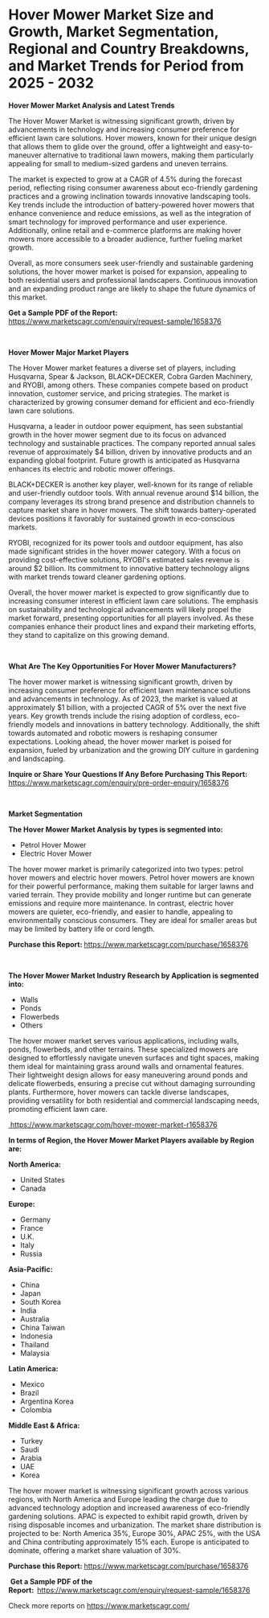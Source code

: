<p><h1>Hover Mower Market Size and Growth, Market Segmentation, Regional and Country Breakdowns, and Market Trends for Period from 2025 -  2032</h1></p><p><strong>Hover Mower Market Analysis and Latest Trends</strong></p>
<p><p>The Hover Mower Market is witnessing significant growth, driven by advancements in technology and increasing consumer preference for efficient lawn care solutions. Hover mowers, known for their unique design that allows them to glide over the ground, offer a lightweight and easy-to-maneuver alternative to traditional lawn mowers, making them particularly appealing for small to medium-sized gardens and uneven terrains.</p><p>The market is expected to grow at a CAGR of 4.5% during the forecast period, reflecting rising consumer awareness about eco-friendly gardening practices and a growing inclination towards innovative landscaping tools. Key trends include the introduction of battery-powered hover mowers that enhance convenience and reduce emissions, as well as the integration of smart technology for improved performance and user experience. Additionally, online retail and e-commerce platforms are making hover mowers more accessible to a broader audience, further fueling market growth. </p><p>Overall, as more consumers seek user-friendly and sustainable gardening solutions, the hover mower market is poised for expansion, appealing to both residential users and professional landscapers. Continuous innovation and an expanding product range are likely to shape the future dynamics of this market.</p></p>
<p><strong>Get a Sample PDF of the Report:&nbsp;</strong> <a href="https://www.marketscagr.com/enquiry/request-sample/1658376?utm_campaign=1869&utm_medium=2&utm_source=Github&utm_content=ia&utm_term=17022025&utm_id=hover-mower">https://www.marketscagr.com/enquiry/request-sample/1658376</a></p>
<p>&nbsp;</p>
<p><strong>Hover Mower Major Market Players</strong></p>
<p><p>The Hover Mower market features a diverse set of players, including Husqvarna, Spear & Jackson, BLACK+DECKER, Cobra Garden Machinery, and RYOBI, among others. These companies compete based on product innovation, customer service, and pricing strategies. The market is characterized by growing consumer demand for efficient and eco-friendly lawn care solutions.</p><p>Husqvarna, a leader in outdoor power equipment, has seen substantial growth in the hover mower segment due to its focus on advanced technology and sustainable practices. The company reported annual sales revenue of approximately $4 billion, driven by innovative products and an expanding global footprint. Future growth is anticipated as Husqvarna enhances its electric and robotic mower offerings.</p><p>BLACK+DECKER is another key player, well-known for its range of reliable and user-friendly outdoor tools. With annual revenue around $14 billion, the company leverages its strong brand presence and distribution channels to capture market share in hover mowers. The shift towards battery-operated devices positions it favorably for sustained growth in eco-conscious markets.</p><p>RYOBI, recognized for its power tools and outdoor equipment, has also made significant strides in the hover mower category. With a focus on providing cost-effective solutions, RYOBI's estimated sales revenue is around $2 billion. Its commitment to innovative battery technology aligns with market trends toward cleaner gardening options.</p><p>Overall, the hover mower market is expected to grow significantly due to increasing consumer interest in efficient lawn care solutions. The emphasis on sustainability and technological advancements will likely propel the market forward, presenting opportunities for all players involved. As these companies enhance their product lines and expand their marketing efforts, they stand to capitalize on this growing demand.</p></p>
<p>&nbsp;</p>
<p><strong>What Are The Key Opportunities For Hover Mower Manufacturers?</strong></p>
<p><p>The hover mower market is witnessing significant growth, driven by increasing consumer preference for efficient lawn maintenance solutions and advancements in technology. As of 2023, the market is valued at approximately $1 billion, with a projected CAGR of 5% over the next five years. Key growth trends include the rising adoption of cordless, eco-friendly models and innovations in battery technology. Additionally, the shift towards automated and robotic mowers is reshaping consumer expectations. Looking ahead, the hover mower market is poised for expansion, fueled by urbanization and the growing DIY culture in gardening and landscaping.</p></p>
<p><strong>Inquire or Share Your Questions If Any Before Purchasing This Report:</strong> <a href="https://www.marketscagr.com/enquiry/pre-order-enquiry/1658376?utm_campaign=1869&utm_medium=2&utm_source=Github&utm_content=ia&utm_term=17022025&utm_id=hover-mower">https://www.marketscagr.com/enquiry/pre-order-enquiry/1658376</a></p>
<p>&nbsp;</p>
<p><strong>Market Segmentation</strong></p>
<p><strong>The Hover Mower Market Analysis by types is segmented into:</strong></p>
<p><ul><li>Petrol Hover Mower</li><li>Electric Hover Mower</li></ul></p>
<p><p>The hover mower market is primarily categorized into two types: petrol hover mowers and electric hover mowers. Petrol hover mowers are known for their powerful performance, making them suitable for larger lawns and varied terrain. They provide mobility and longer runtime but can generate emissions and require more maintenance. In contrast, electric hover mowers are quieter, eco-friendly, and easier to handle, appealing to environmentally conscious consumers. They are ideal for smaller areas but may be limited by battery life or cord length.</p></p>
<p><strong>Purchase this Report:&nbsp;</strong><a href="https://www.marketscagr.com/purchase/1658376?utm_campaign=1869&utm_medium=2&utm_source=Github&utm_content=ia&utm_term=17022025&utm_id=hover-mower">https://www.marketscagr.com/purchase/1658376</a></p>
<p>&nbsp;</p>
<p><strong>The Hover Mower Market Industry Research by Application is segmented into:</strong></p>
<p><ul><li>Walls</li><li>Ponds</li><li>Flowerbeds</li><li>Others</li></ul></p>
<p><p>The hover mower market serves various applications, including walls, ponds, flowerbeds, and other terrains. These specialized mowers are designed to effortlessly navigate uneven surfaces and tight spaces, making them ideal for maintaining grass around walls and ornamental features. Their lightweight design allows for easy maneuvering around ponds and delicate flowerbeds, ensuring a precise cut without damaging surrounding plants. Furthermore, hover mowers can tackle diverse landscapes, providing versatility for both residential and commercial landscaping needs, promoting efficient lawn care.</p></p>
<p><a href="https://www.marketscagr.com/hover-mower-market-r1658376?utm_campaign=1869&utm_medium=2&utm_source=Github&utm_content=ia&utm_term=17022025&utm_id=hover-mower">&nbsp;https://www.marketscagr.com/hover-mower-market-r1658376</a></p>
<p><strong>In terms of Region, the Hover Mower Market Players available by Region are:</strong></p>
<p>
    <p> <strong> North America: </strong>
        <ul>
            <li>United States</li>
            <li>Canada</li>
        </ul>
        </p> 
    <p> <strong> Europe: </strong>
        <ul>
            <li>Germany</li>
            <li>France</li>
            <li>U.K.</li>
            <li>Italy</li>
            <li>Russia</li>
        </ul>
        </p> 
    <p> <strong> Asia-Pacific: </strong>
        <ul>
            <li>China</li>
            <li>Japan</li>
            <li>South Korea</li>
            <li>India</li>
            <li>Australia</li>
            <li>China Taiwan</li>
            <li>Indonesia</li>
            <li>Thailand</li>
            <li>Malaysia</li>
        </ul>
        </p> 
    <p> <strong> Latin America: </strong>
        <ul>
            <li>Mexico</li>
            <li>Brazil</li>
            <li>Argentina Korea</li>
            <li>Colombia</li>
        </ul>
        </p> 
    <p> <strong> Middle East & Africa: </strong>
        <ul>
            <li>Turkey</li>
            <li>Saudi</li>
            <li>Arabia</li>
            <li>UAE</li>
            <li>Korea</li>
        </ul>
    </p>
    </p>
<p><p>The hover mower market is witnessing significant growth across various regions, with North America and Europe leading the charge due to advanced technology adoption and increased awareness of eco-friendly gardening solutions. APAC is expected to exhibit rapid growth, driven by rising disposable incomes and urbanization. The market share distribution is projected to be: North America 35%, Europe 30%, APAC 25%, with the USA and China contributing approximately 15% each. Europe is anticipated to dominate, offering a market share valuation of 30%.</p></p>
<p><strong>Purchase this Report: </strong><a href="https://www.marketscagr.com/purchase/1658376?utm_campaign=1869&utm_medium=2&utm_source=Github&utm_content=ia&utm_term=17022025&utm_id=hover-mower">https://www.marketscagr.com/purchase/1658376</a></p>
<p>&nbsp;<strong>Get a Sample PDF of the Report:&nbsp;&nbsp;</strong><a href="https://www.marketscagr.com/enquiry/request-sample/1658376?utm_campaign=1869&utm_medium=2&utm_source=Github&utm_content=ia&utm_term=17022025&utm_id=hover-mower">https://www.marketscagr.com/enquiry/request-sample/1658376</a></p>
<p><strong></strong></p>
<p>Check more reports on <a href="https://www.marketscagr.com/?utm_campaign=1869&utm_medium=2&utm_source=Github&utm_content=ia&utm_term=17022025&utm_id=hover-mower">https://www.marketscagr.com/</a></p>